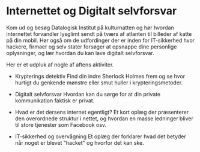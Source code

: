 
# Internettet og Digitalt selvforsvar

 Kom ud og besøg Datalogisk Institut på kulturnatten og hør hvordan internettet
 forvandler lysglimt sendt på tværs af atlanten til billeder af
 katte på din mobil.
 Hør også om de udfordinger der er inden for IT-sikkerhed hvor hackere, firmaer
 og selv stater forsøger at opsnappe dine personlige oplysninger, og lær hvordan
 du kan lave digitalt selvforsvar.


Her er et udpluk af nogle af aftens aktiviter.

* Krypterings detektiv
Find din indre Sherlock Holmes frem og se hvor hurtigt du genkende mønstre eller
smut huller i krypteringsmetoder.

* Digitalt selvforsvar
Hvordan kan du sørge for at din private kommunikation faktisk er privat.

* Hvad er det dersens internet egentligt?
Et kort oplæg der præsenterer den overordnede struktur i nettet, og hvordan
en masse ledninger bliver til store tjenester som Facebook osv.

* IT-sikkerhed og overvågning
Et oplæg der forklarer hvad det betyder når noget er blevet "hacket" og
hvorfor det kan ske.
